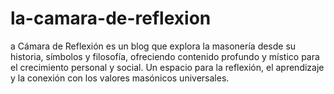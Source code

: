 # la-camara-de-reflexion
a Cámara de Reflexión es un blog que explora la masonería desde su historia, símbolos y filosofía, ofreciendo contenido profundo y místico para el crecimiento personal y social. Un espacio para la reflexión, el aprendizaje y la conexión con los valores masónicos universales.
